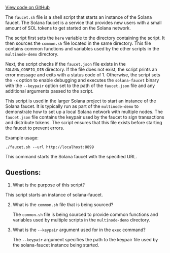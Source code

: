 
[View code on GitHub](https://github.com/solana-labs/solana/blob/master/multinode-demo/faucet.sh)

The `faucet.sh` file is a shell script that starts an instance of the Solana faucet. The Solana faucet is a service that provides new users with a small amount of SOL tokens to get started on the Solana network. 

The script first sets the `here` variable to the directory containing the script. It then sources the `common.sh` file located in the same directory. This file contains common functions and variables used by the other scripts in the `multinode-demo` directory.

Next, the script checks if the `faucet.json` file exists in the `SOLANA_CONFIG_DIR` directory. If the file does not exist, the script prints an error message and exits with a status code of 1. Otherwise, the script sets the `-x` option to enable debugging and executes the `solana-faucet` binary with the `--keypair` option set to the path of the `faucet.json` file and any additional arguments passed to the script.

This script is used in the larger Solana project to start an instance of the Solana faucet. It is typically run as part of the `multinode-demo` to demonstrate how to set up a local Solana network with multiple nodes. The `faucet.json` file contains the keypair used by the faucet to sign transactions and distribute tokens. The script ensures that this file exists before starting the faucet to prevent errors. 

Example usage:
```
./faucet.sh --url http://localhost:8899
```
This command starts the Solana faucet with the specified URL.
## Questions: 
 1. What is the purpose of this script?
   
   This script starts an instance of solana-faucet.

2. What is the `common.sh` file that is being sourced?

   The `common.sh` file is being sourced to provide common functions and variables used by multiple scripts in the `multinode-demo` directory.

3. What is the `--keypair` argument used for in the `exec` command?

   The `--keypair` argument specifies the path to the keypair file used by the solana-faucet instance being started.